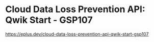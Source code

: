 # Cloud Data Loss Prevention API: Qwik Start - GSP107

<https://eplus.dev/cloud-data-loss-prevention-api-qwik-start-gsp107>